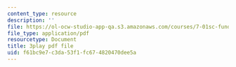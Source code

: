 ```yaml
---
content_type: resource
description: ''
file: https://ol-ocw-studio-app-qa.s3.amazonaws.com/courses/7-01sc-fundamentals-of-biology-fall-2011/f61bc9e7c3da53f1fc674820470dee5a_DRBREvFL19g.pdf
file_type: application/pdf
resourcetype: Document
title: 3play pdf file
uid: f61bc9e7-c3da-53f1-fc67-4820470dee5a
---
```


